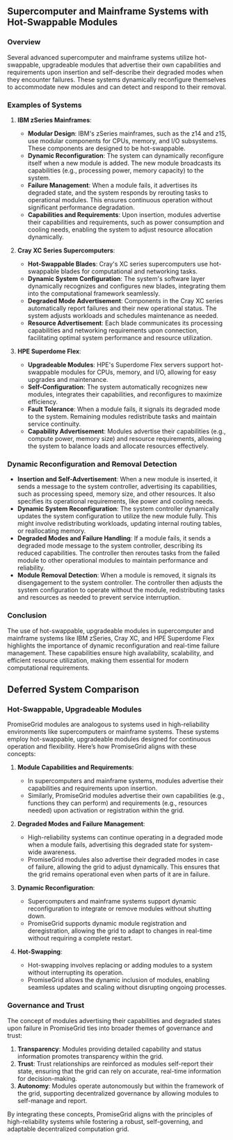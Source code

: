 
## Supercomputer and Mainframe Systems with Hot-Swappable Modules

### Overview

Several advanced supercomputer and mainframe systems utilize hot-swappable, upgradeable modules that advertise their own capabilities and requirements upon insertion and self-describe their degraded modes when they encounter failures. These systems dynamically reconfigure themselves to accommodate new modules and can detect and respond to their removal.

### Examples of Systems

1. **IBM zSeries Mainframes**:
    - **Modular Design**: IBM's zSeries mainframes, such as the z14 and z15, use modular components for CPUs, memory, and I/O subsystems. These components are designed to be hot-swappable.
    - **Dynamic Reconfiguration**: The system can dynamically reconfigure itself when a new module is added. The new module broadcasts its capabilities (e.g., processing power, memory capacity) to the system.
    - **Failure Management**: When a module fails, it advertises its degraded state, and the system responds by rerouting tasks to operational modules. This ensures continuous operation without significant performance degradation.
    - **Capabilities and Requirements**: Upon insertion, modules advertise their capabilities and requirements, such as power consumption and cooling needs, enabling the system to adjust resource allocation dynamically.

2. **Cray XC Series Supercomputers**:
    - **Hot-Swappable Blades**: Cray's XC series supercomputers use hot-swappable blades for computational and networking tasks.
    - **Dynamic System Configuration**: The system's software layer dynamically recognizes and configures new blades, integrating them into the computational framework seamlessly.
    - **Degraded Mode Advertisement**: Components in the Cray XC series automatically report failures and their new operational status. The system adjusts workloads and schedules maintenance as needed.
    - **Resource Advertisement**: Each blade communicates its processing capabilities and networking requirements upon connection, facilitating optimal system performance and resource utilization.

3. **HPE Superdome Flex**:
    - **Upgradeable Modules**: HPE's Superdome Flex servers support hot-swappable modules for CPUs, memory, and I/O, allowing for easy upgrades and maintenance.
    - **Self-Configuration**: The system automatically recognizes new modules, integrates their capabilities, and reconfigures to maximize efficiency.
    - **Fault Tolerance**: When a module fails, it signals its degraded mode to the system. Remaining modules redistribute tasks and maintain service continuity.
    - **Capability Advertisement**: Modules advertise their capabilities (e.g., compute power, memory size) and resource requirements, allowing the system to balance loads and allocate resources effectively.

### Dynamic Reconfiguration and Removal Detection

- **Insertion and Self-Advertisement**: When a new module is inserted, it sends a message to the system controller, advertising its capabilities, such as processing speed, memory size, and other resources. It also specifies its operational requirements, like power and cooling needs.
- **Dynamic System Reconfiguration**: The system controller dynamically updates the system configuration to utilize the new module fully. This might involve redistributing workloads, updating internal routing tables, or reallocating memory.
- **Degraded Modes and Failure Handling**: If a module fails, it sends a degraded mode message to the system controller, describing its reduced capabilities. The controller then reroutes tasks from the failed module to other operational modules to maintain performance and reliability.
- **Module Removal Detection**: When a module is removed, it signals its disengagement to the system controller. The controller then adjusts the system configuration to operate without the module, redistributing tasks and resources as needed to prevent service interruption.

### Conclusion

The use of hot-swappable, upgradeable modules in supercomputer and mainframe systems like IBM zSeries, Cray XC, and HPE Superdome Flex highlights the importance of dynamic reconfiguration and real-time failure management. These capabilities ensure high availability, scalability, and efficient resource utilization, making them essential for modern computational requirements.

## Deferred System Comparison

### Hot-Swappable, Upgradeable Modules

PromiseGrid modules are analogous to systems used in high-reliability environments like supercomputers or mainframe systems. These systems employ hot-swappable, upgradeable modules designed for continuous operation and flexibility. Here’s how PromiseGrid aligns with these concepts:

1. **Module Capabilities and Requirements**:
    - In supercomputers and mainframe systems, modules advertise their capabilities and requirements upon insertion.
    - Similarly, PromiseGrid modules advertise their own capabilities (e.g., functions they can perform) and requirements (e.g., resources needed) upon activation or registration within the grid.

2. **Degraded Modes and Failure Management**:
    - High-reliability systems can continue operating in a degraded mode when a module fails, advertising this degraded state for system-wide awareness.
    - PromiseGrid modules also advertise their degraded modes in case of failure, allowing the grid to adjust dynamically. This ensures that the grid remains operational even when parts of it are in failure.

3. **Dynamic Reconfiguration**:
    - Supercomputers and mainframe systems support dynamic reconfiguration to integrate or remove modules without shutting down.
    - PromiseGrid supports dynamic module registration and deregistration, allowing the grid to adapt to changes in real-time without requiring a complete restart.

4. **Hot-Swapping**:
    - Hot-swapping involves replacing or adding modules to a system without interrupting its operation.
    - PromiseGrid allows the dynamic inclusion of modules, enabling seamless updates and scaling without disrupting ongoing processes.

### Governance and Trust

The concept of modules advertising their capabilities and degraded states upon failure in PromiseGrid ties into broader themes of governance and trust:

1. **Transparency**: Modules providing detailed capability and status information promotes transparency within the grid.
2. **Trust**: Trust relationships are reinforced as modules self-report their state, ensuring that the grid can rely on accurate, real-time information for decision-making.
3. **Autonomy**: Modules operate autonomously but within the framework of the grid, supporting decentralized governance by allowing modules to self-manage and report.

By integrating these concepts, PromiseGrid aligns with the principles of high-reliability systems while fostering a robust, self-governing, and adaptable decentralized computation grid.
